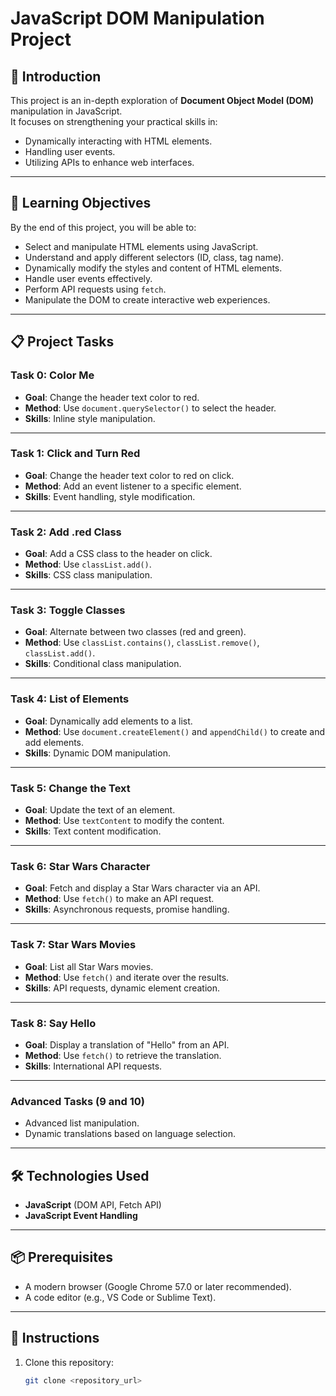 # JavaScript DOM Manipulation Project

## 🚀 Introduction
This project is an in-depth exploration of **Document Object Model (DOM)** manipulation in JavaScript.  
It focuses on strengthening your practical skills in:
- Dynamically interacting with HTML elements.
- Handling user events.
- Utilizing APIs to enhance web interfaces.

---

## 🎯 Learning Objectives
By the end of this project, you will be able to:
- Select and manipulate HTML elements using JavaScript.
- Understand and apply different selectors (ID, class, tag name).
- Dynamically modify the styles and content of HTML elements.
- Handle user events effectively.
- Perform API requests using `fetch`.
- Manipulate the DOM to create interactive web experiences.

---

## 📋 Project Tasks

### **Task 0: Color Me**
- **Goal**: Change the header text color to red.
- **Method**: Use `document.querySelector()` to select the header.
- **Skills**: Inline style manipulation.

---

### **Task 1: Click and Turn Red**
- **Goal**: Change the header text color to red on click.
- **Method**: Add an event listener to a specific element.
- **Skills**: Event handling, style modification.

---

### **Task 2: Add .red Class**
- **Goal**: Add a CSS class to the header on click.
- **Method**: Use `classList.add()`.
- **Skills**: CSS class manipulation.

---

### **Task 3: Toggle Classes**
- **Goal**: Alternate between two classes (red and green).
- **Method**: Use `classList.contains()`, `classList.remove()`, `classList.add()`.
- **Skills**: Conditional class manipulation.

---

### **Task 4: List of Elements**
- **Goal**: Dynamically add elements to a list.
- **Method**: Use `document.createElement()` and `appendChild()` to create and add elements.
- **Skills**: Dynamic DOM manipulation.

---

### **Task 5: Change the Text**
- **Goal**: Update the text of an element.
- **Method**: Use `textContent` to modify the content.
- **Skills**: Text content modification.

---

### **Task 6: Star Wars Character**
- **Goal**: Fetch and display a Star Wars character via an API.
- **Method**: Use `fetch()` to make an API request.
- **Skills**: Asynchronous requests, promise handling.

---

### **Task 7: Star Wars Movies**
- **Goal**: List all Star Wars movies.
- **Method**: Use `fetch()` and iterate over the results.
- **Skills**: API requests, dynamic element creation.

---

### **Task 8: Say Hello**
- **Goal**: Display a translation of "Hello" from an API.
- **Method**: Use `fetch()` to retrieve the translation.
- **Skills**: International API requests.

---

### Advanced Tasks (9 and 10)
- Advanced list manipulation.
- Dynamic translations based on language selection.

---

## 🛠 Technologies Used
- **JavaScript** (DOM API, Fetch API)
- **JavaScript Event Handling**

---

## 📦 Prerequisites
- A modern browser (Google Chrome 57.0 or later recommended).
- A code editor (e.g., VS Code or Sublime Text).

---

## 🚦 Instructions
1. Clone this repository:  
   ```bash
   git clone <repository_url>
